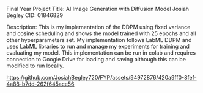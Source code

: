 Final Year Project
Title: AI Image Generation with Diffusion Model
Josiah Begley
CID: 01846829

Description:
This is my implementation of the DDPM using fixed variance and cosine scheduling and shows the model trained with 25 epochs and all other hyperparameters set. My implementation follows LabML DDPM and uses LabML libraries to run and manage my experiments for training and evaluating my model. This implementation can be run in colab and requires connection to Google Drive for loading and saving although this can be modified to run locally.


https://github.com/JosiahBegley720/FYP/assets/94972876/420a9ff0-8fef-4a88-b7dd-262f645ace56
